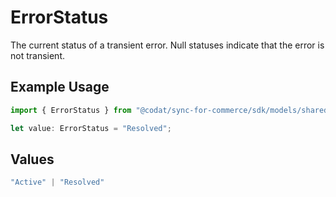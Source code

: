 # ErrorStatus

The current status of a transient error. Null statuses indicate that the error is not transient.

## Example Usage

```typescript
import { ErrorStatus } from "@codat/sync-for-commerce/sdk/models/shared";

let value: ErrorStatus = "Resolved";
```

## Values

```typescript
"Active" | "Resolved"
```